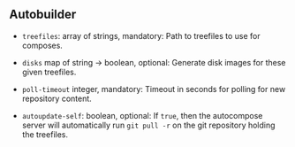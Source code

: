 Autobuilder
-----------

 * `treefiles`: array of strings, mandatory: Path to treefiles to use
   for composes.

 * `disks` map of string -> boolean, optional: Generate disk images
   for these given treefiles.

 * `poll-timeout` integer, mandatory: Timeout in seconds for polling
   for new repository content.

 * `autoupdate-self`: boolean, optional: If `true`, then the autocompose
   server will automatically run `git pull -r` on the git repository
   holding the treefiles.

